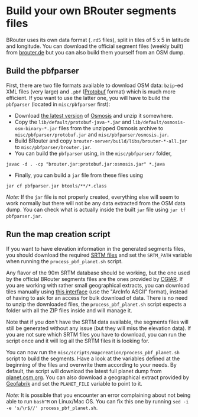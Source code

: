 Build your own BRouter segments files
=====================================

BRouter uses its own data format (`.rd5` files), split in tiles of 5 x 5
in latitude and longitude. You can download the official segment files (weekly
built) from [brouter.de](http://brouter.de/brouter/segments4/) but you can
also build them yourself from an OSM dump.


## Build the pbfparser

First, there are two file formats available to download OSM data: `bzip`-ed
XML files (very large) and `.pbf`
([Protobuf](https://github.com/protocolbuffers/protobuf) format) which is much
more efficient. If you want to use the latter one, you will have to build the
`pbfparser` (located in `misc/pbfparser` first):

* Download [the latest
    version](https://github.com/openstreetmap/osmosis/releases)
    of [Osmosis](https://wiki.openstreetmap.org/wiki/Osmosis) and unzip it
    somewhere.
* Copy the `lib/default/protobuf-java-*.jar` and
    `lib/default/osmosis-osm-binary-*.jar` files from the unzipped Osmosis
    archive to `misc/pbfparser/protobuf.jar` and `misc/pbfparser/osmosis.jar`.
* Build BRouter and copy
    `brouter-server/build/libs/brouter-*-all.jar` to
    `misc/pbfparser/brouter.jar`.
* You can build the `pbfparser` using, in the `misc/pbfparser/`
    folder,

```
javac -d . -cp "brouter.jar:protobuf.jar:osmosis.jar" *.java
```

* Finally, you can build a `jar` file from these files using

```
jar cf pbfparser.jar btools/**/*.class
```

_Note:_ If the `jar` file is not properly created, everything else will seem
to work normally but there will not be any data extracted from the OSM data
dump. You can check what is actually inside the built `jar` file using
`jar tf pbfparser.jar`.


## Run the map creation script

If you want to have elevation information in the generated segments files, you
should download the required [SRTM
files](https://cgiarcsi.community/data/srtm-90m-digital-elevation-database-v4-1/)
and set the `SRTM_PATH` variable when running the `process_pbf_planet.sh`
script.

Any flavor of the 90m SRTM database should be working, but the one used by the
official BRouter segments files are the ones provided by
[CGIAR](https://cgiarcsi.community/data/srtm-90m-digital-elevation-database-v4-1/).
If you are working with rather small geographical extracts, you can download
tiles manually using [this
interface](http://srtm.csi.cgiar.org/SELECTION/inputCoord.asp) (use the
"ArcInfo ASCII" format), instead of having to ask for an access for bulk
download of data. There is no need to unzip the downloaded files, the
`process_pbf_planet.sh` script expects a folder with all the ZIP files inside
and will manage it.

Note that if you don't have the SRTM data available, the segments files will
still be generated without any issue (but they will miss the elevation data).
If you are not sure which SRTM files you have to download, you can run the
script once and it will log all the SRTM files it is looking for.

You can now run the `misc/scripts/mapcreation/process_pbf_planet.sh` script to
build the segments. Have a look at the variables defined at the beginning of
the files and overwrite them according to your needs. By default, the script
will download the latest full planet dump from
[planet.osm.org](https://planet.osm.org/). You can also download a
geographical extract provided by [Geofabrik](https://download.geofabrik.de/)
and set the `PLANET_FILE` variable to point to it.

_Note:_ It is possible that you encounter an error complaining about not being
able to run `bash^M` on Linux/Mac OS. You can fix this one by running
`sed -i -e 's/\r$//' process_pbf_planet.sh`.
